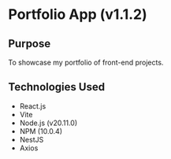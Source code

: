 # Portfolio App (v1.1.2)

## Purpose

To showcase my portfolio of front-end projects.

## Technologies Used

- React.js
- Vite
- Node.js (v20.11.0)
- NPM (10.0.4)
- NestJS
- Axios
